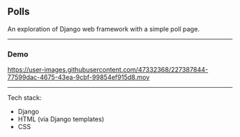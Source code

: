 ## Polls

An exploration of Django web framework with a simple poll page.

-------------------------

### Demo

https://user-images.githubusercontent.com/47332368/227387844-77599dac-4675-43ea-9cbf-99854ef915d8.mov


-------------------------

Tech stack:

- Django
- HTML (via Django templates)
- CSS
